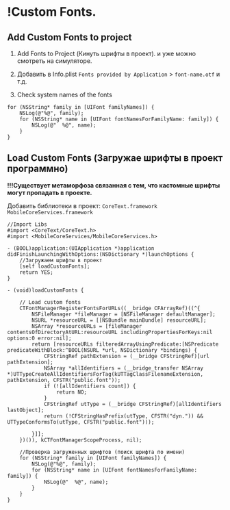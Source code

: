 !Custom Fonts.
==

## Add Custom Fonts to project

1. Add Fonts to Project (Кинуть шрифты в проект). и уже можно смотреть на симуляторе.

2. Добавить в Info.plist
`Fonts provided by Application` > `font-name.otf` и т.д.

3. Check system names of the fonts 

```objc
for (NSString* family in [UIFont familyNames]) {
    NSLog(@"%@", family);
    for (NSString* name in [UIFont fontNamesForFamilyName: family]) {
        NSLog(@"  %@", name);
    }
}
```

## Load Custom Fonts (Загружае шрифты в проект программно)

__!!!Существует метаморфоза связанная с тем, что кастомные шрифты могут пропадать в проекте.__

Добавить библиотеки в проект:
`CoreText.framework`
`MobileCoreServices.framework`

```objc
//Import Libs
#import <CoreText/CoreText.h>
#import <MobileCoreServices/MobileCoreServices.h>

- (BOOL)application:(UIApplication *)application didFinishLaunchingWithOptions:(NSDictionary *)launchOptions {
    //Загружаем шрифты в проект
    [self loadCustomFonts];
    return YES;
}

- (void)loadCustomFonts {

    // Load custom fonts
    CTFontManagerRegisterFontsForURLs((__bridge CFArrayRef)((^{
        NSFileManager *fileManager = [NSFileManager defaultManager];
        NSURL *resourceURL = [[NSBundle mainBundle] resourceURL];
        NSArray *resourceURLs = [fileManager contentsOfDirectoryAtURL:resourceURL includingPropertiesForKeys:nil options:0 error:nil];
        return [resourceURLs filteredArrayUsingPredicate:[NSPredicate predicateWithBlock:^BOOL(NSURL *url, NSDictionary *bindings) {
            CFStringRef pathExtension = (__bridge CFStringRef)[url pathExtension];
            NSArray *allIdentifiers = (__bridge_transfer NSArray *)UTTypeCreateAllIdentifiersForTag(kUTTagClassFilenameExtension, pathExtension, CFSTR("public.font"));
            if (![allIdentifiers count]) {
                return NO;
            }
            CFStringRef utType = (__bridge CFStringRef)[allIdentifiers lastObject];
            return (!CFStringHasPrefix(utType, CFSTR("dyn.")) && UTTypeConformsTo(utType, CFSTR("public.font")));
            
        }]];
    })()), kCTFontManagerScopeProcess, nil);
    
    //Проверка загруженных шрифтов (поиск шрифта по имени)
    for (NSString* family in [UIFont familyNames]) {
        NSLog(@"%@", family);
        for (NSString* name in [UIFont fontNamesForFamilyName: family]) {
            NSLog(@"  %@", name);
        }
    }
}
```



